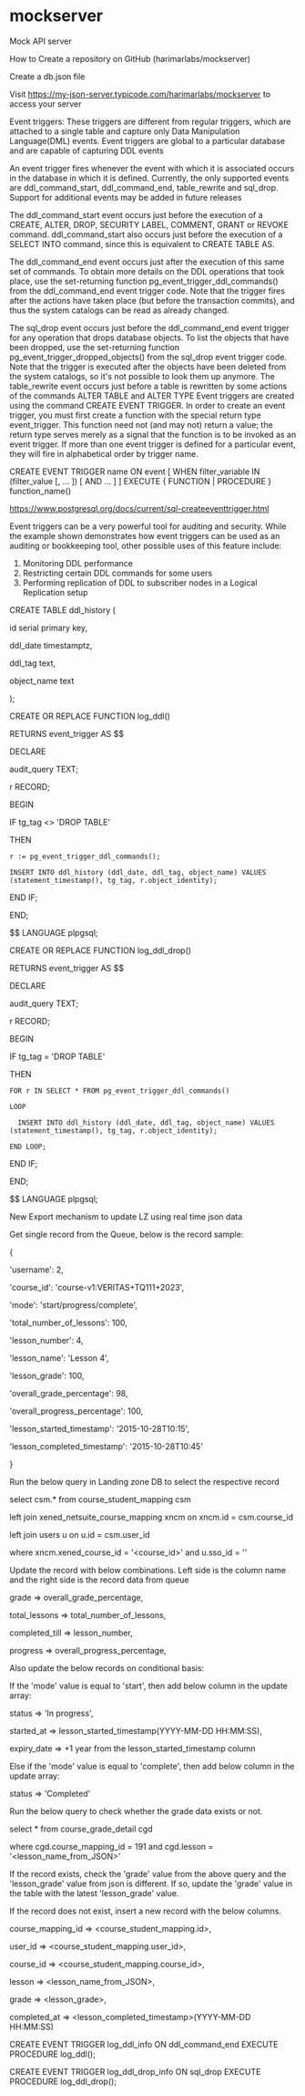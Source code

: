 # mockserver
Mock API server


How to
Create a repository on GitHub (harimarlabs/mockserver)
  
Create a db.json file
  
Visit https://my-json-server.typicode.com/harimarlabs/mockserver to access your server




Event triggers: These triggers are different from regular triggers, which are attached to a single table and capture only Data Manipulation Language(DML) events. Event triggers are global to a particular database and are capable of capturing DDL events

An event trigger fires whenever the event with which it is associated occurs in the database in which it is defined. Currently, the only supported events are ddl_command_start, ddl_command_end, table_rewrite and sql_drop. Support for additional events may be added in future releases

The ddl_command_start event occurs just before the execution of a CREATE, ALTER, DROP, SECURITY LABEL, COMMENT, GRANT or REVOKE command. ddl_command_start also occurs just before the execution of a SELECT INTO command, since this is equivalent to CREATE TABLE AS.

The ddl_command_end event occurs just after the execution of this same set of commands. To obtain more details on the DDL operations that took place, use the set-returning function pg_event_trigger_ddl_commands() from the ddl_command_end event trigger code. Note that the trigger fires after the actions have taken place (but before the transaction commits), and thus the system catalogs can be read as already changed.

The sql_drop event occurs just before the ddl_command_end event trigger for any operation that drops database objects. To list the objects that have been dropped, use the set-returning function pg_event_trigger_dropped_objects() from the sql_drop event trigger code. Note that the trigger is executed after the objects have been deleted from the system catalogs, so it's not possible to look them up anymore.
The table_rewrite event occurs just before a table is rewritten by some actions of the commands ALTER TABLE and ALTER TYPE
Event triggers are created using the command CREATE EVENT TRIGGER. In order to create an event trigger, you must first create a function with the special return type event_trigger. This function need not (and may not) return a value; the return type serves merely as a signal that the function is to be invoked as an event trigger.
If more than one event trigger is defined for a particular event, they will fire in alphabetical order by trigger name.

CREATE EVENT TRIGGER name
    ON event
    [ WHEN filter_variable IN (filter_value [, ... ]) [ AND ... ] ]
    EXECUTE { FUNCTION | PROCEDURE } function_name()

https://www.postgresql.org/docs/current/sql-createeventtrigger.html


Event triggers can be a very powerful tool for auditing and security. While the example shown demonstrates how event triggers can be used as an auditing or bookkeeping tool, other possible uses of this feature include:
1.	Monitoring DDL performance
2.	Restricting certain DDL commands for some users
3.	Performing replication of DDL to subscriber nodes in a Logical Replication setup


CREATE TABLE ddl_history (

  id serial primary key,

  ddl_date timestamptz,

  ddl_tag text,

  object_name text

);


CREATE OR REPLACE FUNCTION log_ddl()

  RETURNS event_trigger AS $$

DECLARE

  audit_query TEXT;

  r RECORD;

BEGIN

  IF tg_tag <> 'DROP TABLE'

  THEN

    r := pg_event_trigger_ddl_commands();

    INSERT INTO ddl_history (ddl_date, ddl_tag, object_name) VALUES (statement_timestamp(), tg_tag, r.object_identity);

  END IF;

END;

$$ LANGUAGE plpgsql;



CREATE OR REPLACE FUNCTION log_ddl_drop()

  RETURNS event_trigger AS $$

DECLARE

  audit_query TEXT;

  r RECORD;

BEGIN

  IF tg_tag = 'DROP TABLE'

  THEN

    FOR r IN SELECT * FROM pg_event_trigger_ddl_commands() 

    LOOP

      INSERT INTO ddl_history (ddl_date, ddl_tag, object_name) VALUES (statement_timestamp(), tg_tag, r.object_identity);

    END LOOP;

  END IF;

END;

$$ LANGUAGE plpgsql;

New Export mechanism to update LZ using real time json data 

Get single record from the Queue, below is the record sample: 

{ 

'username': 2, 

'course_id': 'course-v1:VERITAS+TQ111+2023', 

'mode': 'start/progress/complete', 

'total_number_of_lessons': 100, 

'lesson_number': 4, 

'lesson_name': 'Lesson 4', 

'lesson_grade': 100, 

'overall_grade_percentage': 98, 

'overall_progress_percentage': 100, 

'lesson_started_timestamp': '2015-10-28T10:15', 

'lesson_completed_timestamp': '2015-10-28T10:45' 

} 

 

Run the below query in Landing zone DB to select the respective record 

select csm.* from course_student_mapping csm  

left join xened_netsuite_course_mapping xncm on xncm.id = csm.course_id  

left join users u on u.id = csm.user_id  

where xncm.xened_course_id = '<course_id>' and u.sso_id = '<username>' 

Update the record with below combinations. Left side is the column name and the right side is the record data from queue 

grade => overall_grade_percentage, 

total_lessons => total_number_of_lessons, 

completed_till => lesson_number, 

progress => overall_progress_percentage, 

Also update the below records on conditional basis: 

If the 'mode' value is equal to 'start', then add below column in the update array: 

status => 'In progress', 

started_at => lesson_started_timestamp(YYYY-MM-DD HH:MM:SS), 

expiry_date => +1 year from the lesson_started_timestamp column 

Else if the 'mode' value is equal to 'complete', then add below column in the update array: 

status => 'Completed' 

 

Run the below query to check whether the grade data exists or not. 

select * from course_grade_detail cgd 

where cgd.course_mapping_id = 191 and cgd.lesson = '<lesson_name_from_JSON>' 

If the record exists, check the 'grade' value from the above query and the 'lesson_grade' value from json is different. If so, update the 'grade' value in the table with the latest 'lesson_grade' value. 

 

 

 

 

If the record does not exist, insert a new record with the below columns. 

course_mapping_id => <course_student_mapping.id>, 

user_id => <course_student_mapping.user_id>, 

course_id => <course_student_mapping.course_id>, 

lesson => <lesson_name_from_JSON>, 

grade => <lesson_grade>, 

completed_at => <lesson_completed_timestamp>(YYYY-MM-DD HH:MM:SS) 

  

 


CREATE EVENT TRIGGER log_ddl_info ON ddl_command_end EXECUTE PROCEDURE log_ddl();

CREATE EVENT TRIGGER log_ddl_drop_info ON sql_drop EXECUTE PROCEDURE log_ddl_drop();


